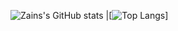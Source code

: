 ![Zains's GitHub stats](https://github-readme-stats.vercel.app/api?username=Zain-Shafiq&show_icons=true) 
|[![Top Langs](https://github-readme-stats.vercel.app/api/top-langs/?username=Zain-Shafiq)]

